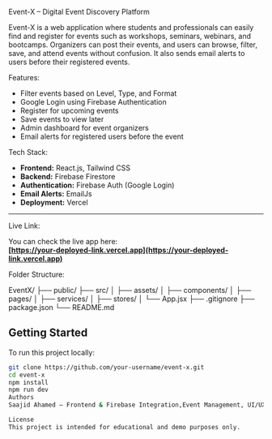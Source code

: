 Event-X – Digital Event Discovery Platform

Event-X is a web application where students and professionals can easily find and register for events such as workshops, seminars, webinars, and bootcamps. Organizers can post their events, and users can browse, filter, save, and attend events without confusion. It also sends email alerts to users before their registered events.


Features:

- Filter events based on Level, Type, and Format
- Google Login using Firebase Authentication
- Register for upcoming events
- Save events to view later
- Admin dashboard for event organizers
- Email alerts for registered users before the event


Tech Stack:

- **Frontend:** React.js, Tailwind CSS
- **Backend:** Firebase Firestore
- **Authentication:** Firebase Auth (Google Login)
- **Email Alerts:** EmailJs
- **Deployment:** Vercel

---

Live Link:

You can check the live app here:  
**[https://your-deployed-link.vercel.app](https://your-deployed-link.vercel.app)**


Folder Structure:

EventX/
├── public/
├── src/
│ ├── assets/
│ ├── components/
│ ├── pages/
│ ├── services/
│ ├── stores/
│ └── App.jsx
├── .gitignore
├── package.json
└── README.md

## Getting Started

To run this project locally:

```bash
git clone https://github.com/your-username/event-x.git
cd event-x
npm install
npm run dev
Authors
Saajid Ahamed – Frontend & Firebase Integration,Event Management, UI/UX, and Testing

License
This project is intended for educational and demo purposes only.
